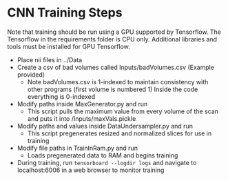 # CNN Training Steps

Note that training should be run using a GPU supported by Tensorflow. The Tensorflow in the requirements folder is CPU only. Additional libraries and tools must be installed for GPU Tensorflow.

 - Place nii files in ../Data
 - Create a csv of bad volumes called Inputs/badVolumes.csv (Example provided)
   - Note badVolumes.csv is 1-indexed to maintain consistency with other programs (first volume is numbered 1) Inside the code everything is 0-indexed
 - Modify paths inside MaxGenerator.py and run
   - This script pulls the maximum value from every volume of the scan and puts it into /Inputs/maxVals.pickle
 - Modify paths and values inside DataUndersampler.py and run
   - This script pregenerates resized and normalized slices for use in training 
 - Modify file paths in TrainInRam.py and run
   - Loads pregenerated data to RAM and begins training
 - During training, run `tensorboard --logdir logs` and navigate to localhost:6006 in a web browser to monitor training